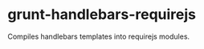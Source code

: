 grunt-handlebars-requirejs
==========================

Compiles handlebars templates into requirejs modules.